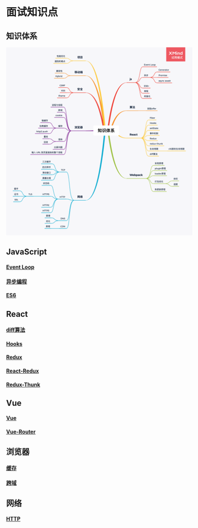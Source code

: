 # 面试知识点

## 知识体系

![知识体系](./images/system.png)

## JavaScript

#### [Event Loop](./JavaScript/EventLoop/)
#### [异步编程](./JavaScript/async/)
#### [ES6](./JavaScript/ES6/)

## React

#### [diff算法](./React/diff算法/)
#### [Hooks](./React/Hooks/)
#### [Redux](./React/Redux/)
#### [React-Redux](./React/React-Redux/)
#### [Redux-Thunk](./React/Redux-Thunk/)

## Vue

#### [Vue](./Vue/Vue/)
#### [Vue-Router](./Vue/Vue-Router/)

## 浏览器

#### [缓存](./浏览器/缓存/)
#### [跨域](./浏览器/跨域/)

## 网络

#### [HTTP](./网络/HTTP)
